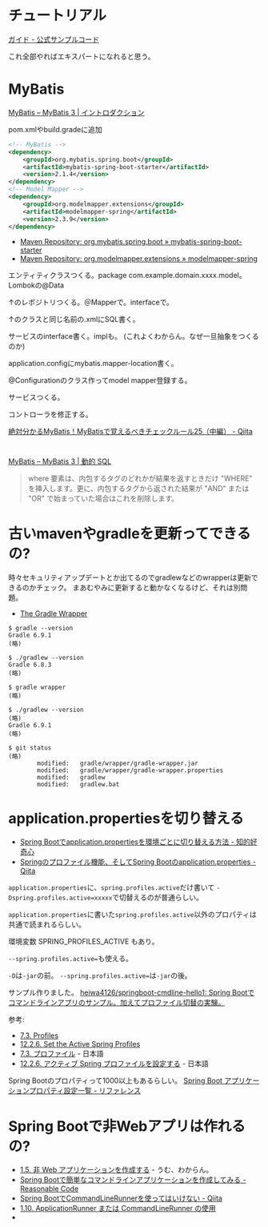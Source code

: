 # チュートリアル

[ガイド - 公式サンプルコード](https://spring.pleiades.io/guides)

これ全部やればエキスパートになれると思う。

# MyBatis

[MyBatis – MyBatis 3 | イントロダクション](https://mybatis.org/mybatis-3/ja/index.html)

pom.xmlやbuild.gradeに追加

```xml
<!-- MyBatis -->
<dependency>
	<groupId>org.mybatis.spring.boot</groupId>
	<artifactId>mybatis-spring-boot-starter</artifactId>
	<version>2.1.4</version>
</dependency>
<!-- Model Mapper -->
<dependency>
	<groupId>org.modelmapper.extensions</groupId>
	<artifactId>modelmapper-spring</artifactId>
	<version>2.3.9</version>
</dependency>
```

- [Maven Repository: org.mybatis.spring.boot » mybatis-spring-boot-starter](https://mvnrepository.com/artifact/org.mybatis.spring.boot/mybatis-spring-boot-starter)
- [Maven Repository: org.modelmapper.extensions » modelmapper-spring](https://mvnrepository.com/artifact/org.modelmapper.extensions/modelmapper-spring)

エンティティクラスつくる。package com.example.domain.xxxx.model。Lombokの@Data

↑のレポジトリつくる。＠Mapperで。interfaceで。

↑のクラスと同じ名前の.xmlにSQL書く。

サービスのinterface書く。implも。
(これよくわからん。なぜ一旦抽象をつくるのか)

application.configにmybatis.mapper-location書く。

@Configurationのクラス作ってmodel mapper登録する。

サービスつくる。

コントローラを修正する。

[絶対分かるMyBatis！MyBatisで覚えるべきチェックルール25（中編） - Qiita](https://qiita.com/5zm/items/0864d6641c65f976d415)

# <where>

[MyBatis – MyBatis 3 | 動的 SQL](https://mybatis.org/mybatis-3/ja/dynamic-sql.html)

> where 要素は、内包するタグのどれかが結果を返すときだけ "WHERE" を挿入します。更に、内包するタグから返された結果が "AND" または "OR" で始まっていた場合はこれを削除します。

# 古いmavenやgradleを更新ってできるの?

時々セキュリティアップデートとか出てるのでgradlewなどのwrapperは更新できるのかチェック。
まあむやみに更新すると動かなくなるけど、それは別問題。

- [The Gradle Wrapper](https://docs.gradle.org/current/userguide/gradle_wrapper.html)

```
$ gradle --version
Gradle 6.9.1
(略)

$ ./gradlew --version
Gradle 6.8.3
(略)

$ gradle wrapper
(略)

$ ./gradlew --version
(略)
Gradle 6.9.1
(略)

$ git status
(略)
        modified:   gradle/wrapper/gradle-wrapper.jar
        modified:   gradle/wrapper/gradle-wrapper.properties
        modified:   gradlew
        modified:   gradlew.bat
```

# application.propertiesを切り替える

- [Spring Bootでapplication.propertiesを環境ごとに切り替える方法 - 知的好奇心](https://intellectual-curiosity.tokyo/2019/04/29/spring-boot%E3%81%A7application-properties%E3%82%92%E7%92%B0%E5%A2%83%E3%81%94%E3%81%A8%E3%81%AB%E5%88%87%E3%82%8A%E6%9B%BF%E3%81%88%E3%82%8B%E6%96%B9%E6%B3%95/)
- [Springのプロファイル機能、そしてSpring Bootのapplication.properties - Qiita](https://qiita.com/suke_masa/items/98b4c1b562ea6ec89bf7)

`application.properties`に、`spring.profiles.active`だけ書いて
`-Dspring.profiles.active=xxxxx`で切替えるのが普通らしい。

`application.properties`に書いた`spring.profiles.active`以外のプロパティは
共通で読まれるらしい。

環境変数 SPRING_PROFILES_ACTIVE もあり。

`--spring.profiles.active=`も使える。

`-D`は`-jar`の前。
`--spring.profiles.active=`は`-jar`の後。

サンプル作りました。
[heiwa4126/springboot-cmdline-hello1: Spring Bootでコマンドラインアプリのサンプル。加えてプロファイル切替の実験。](https://github.com/heiwa4126/springboot-cmdline-hello1)

参考:

- [7\.3\. Profiles](https://docs.spring.io/spring-boot/docs/2.5.5/reference/htmlsingle/#features.profiles)
- [12\.2\.6\. Set the Active Spring Profiles](https://docs.spring.io/spring-boot/docs/2.5.5/reference/htmlsingle/#features.profiles)
- [7\.3\. プロファイル](https://spring.pleiades.io/spring-boot/docs/2.5.4/reference/htmlsingle/#features.profiles) - 日本語
- [12\.2\.6\. アクティブ Spring プロファイルを設定する](https://spring.pleiades.io/spring-boot/docs/2.5.4/reference/htmlsingle/#features.profiles) - 日本語

Spring Bootのプロパティって1000以上もあるらしい。
[Spring Boot アプリケーションプロパティ設定一覧 \- リファレンス](https://spring.pleiades.io/spring-boot/docs/current/reference/html/application-properties.html)

# Spring Bootで非Webアプリは作れるの?

- [1\.5\. 非 Web アプリケーションを作成する](https://spring.pleiades.io/spring-boot/docs/current/reference/html/howto.html#howto.application.non-web-application) - うむ、わからん。
- [Spring Bootで簡単なコマンドラインアプリケーションを作成してみる \- Reasonable Code](https://reasonable-code.com/command-line-runner/)
- [Spring BootでCommandLineRunnerを使ってはいけない - Qiita](https://qiita.com/taka_22/items/7320642d1cafe88c7bf8)
- [1\.10\. ApplicationRunner または CommandLineRunner の使用](https://spring.pleiades.io/spring-boot/docs/current/reference/html/features.html#features.spring-application.command-line-runner)
-
